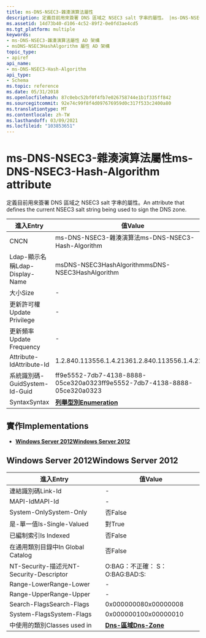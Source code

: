 ```yaml
---
title: ms-DNS-NSEC3-雜湊演算法屬性
description: 定義目前用來簽署 DNS 區域之 NSEC3 salt 字串的屬性。 |ms-DNS-NSEC3-雜湊演算法屬性
ms.assetid: 14d73b40-d106-4c52-89f2-0e0fd3ae4cd5
ms.tgt_platform: multiple
keywords:
- ms-DNS-NSEC3-雜湊演算法屬性 AD 架構
- msDNS-NSEC3HashAlgorithm 屬性 AD 架構
topic_type:
- apiref
api_name:
- ms-DNS-NSEC3-Hash-Algorithm
api_type:
- Schema
ms.topic: reference
ms.date: 05/31/2018
ms.openlocfilehash: 87c0ebc52bf0f4fb7e026758744e1b1f335ff842
ms.sourcegitcommit: 92e74c99f8f4d097676959d0c317f533c2400a80
ms.translationtype: MT
ms.contentlocale: zh-TW
ms.lasthandoff: 03/09/2021
ms.locfileid: "103853651"
---
```

# <a name="ms-dns-nsec3-hash-algorithm-attribute"></a><span data-ttu-id="c3dd5-106">ms-DNS-NSEC3-雜湊演算法屬性</span><span class="sxs-lookup"><span data-stu-id="c3dd5-106">ms-DNS-NSEC3-Hash-Algorithm attribute</span></span>

<span data-ttu-id="c3dd5-107">定義目前用來簽署 DNS 區域之 NSEC3 salt 字串的屬性。</span><span class="sxs-lookup"><span data-stu-id="c3dd5-107">An attribute that defines the current NSEC3 salt string being used to sign the DNS zone.</span></span>



| <span data-ttu-id="c3dd5-108">進入</span><span class="sxs-lookup"><span data-stu-id="c3dd5-108">Entry</span></span> | <span data-ttu-id="c3dd5-109">值</span><span class="sxs-lookup"><span data-stu-id="c3dd5-109">Value</span></span> |
|-------------------|--------------------------------------|
| <span data-ttu-id="c3dd5-110">CN</span><span class="sxs-lookup"><span data-stu-id="c3dd5-110">CN</span></span>                | <span data-ttu-id="c3dd5-111">ms-DNS-NSEC3-雜湊演算法</span><span class="sxs-lookup"><span data-stu-id="c3dd5-111">ms-DNS-NSEC3-Hash-Algorithm</span></span>          |
| <span data-ttu-id="c3dd5-112">Ldap-顯示名稱</span><span class="sxs-lookup"><span data-stu-id="c3dd5-112">Ldap-Display-Name</span></span> | <span data-ttu-id="c3dd5-113">msDNS-NSEC3HashAlgorithm</span><span class="sxs-lookup"><span data-stu-id="c3dd5-113">msDNS-NSEC3HashAlgorithm</span></span>             |
| <span data-ttu-id="c3dd5-114">大小</span><span class="sxs-lookup"><span data-stu-id="c3dd5-114">Size</span></span>              | \-                                   |
| <span data-ttu-id="c3dd5-115">更新許可權</span><span class="sxs-lookup"><span data-stu-id="c3dd5-115">Update Privilege</span></span>  | \-                                   |
| <span data-ttu-id="c3dd5-116">更新頻率</span><span class="sxs-lookup"><span data-stu-id="c3dd5-116">Update Frequency</span></span>  | \-                                   |
| <span data-ttu-id="c3dd5-117">Attribute-Id</span><span class="sxs-lookup"><span data-stu-id="c3dd5-117">Attribute-Id</span></span>      | <span data-ttu-id="c3dd5-118">1.2.840.113556.1.4.2136</span><span class="sxs-lookup"><span data-stu-id="c3dd5-118">1.2.840.113556.1.4.2136</span></span>              |
| <span data-ttu-id="c3dd5-119">系統識別碼-Guid</span><span class="sxs-lookup"><span data-stu-id="c3dd5-119">System-Id-Guid</span></span>    | <span data-ttu-id="c3dd5-120">ff9e5552-7db7-4138-8888-05ce320a0323</span><span class="sxs-lookup"><span data-stu-id="c3dd5-120">ff9e5552-7db7-4138-8888-05ce320a0323</span></span> |
| <span data-ttu-id="c3dd5-121">Syntax</span><span class="sxs-lookup"><span data-stu-id="c3dd5-121">Syntax</span></span>            | [<span data-ttu-id="c3dd5-122">**列舉型別**</span><span class="sxs-lookup"><span data-stu-id="c3dd5-122">**Enumeration**</span></span>](s-enumeration.md) |



## <a name="implementations"></a><span data-ttu-id="c3dd5-123">實作</span><span class="sxs-lookup"><span data-stu-id="c3dd5-123">Implementations</span></span>

-   [<span data-ttu-id="c3dd5-124">**Windows Server 2012**</span><span class="sxs-lookup"><span data-stu-id="c3dd5-124">**Windows Server 2012**</span></span>](#windows-server-2012)

## <a name="windows-server-2012"></a><span data-ttu-id="c3dd5-125">Windows Server 2012</span><span class="sxs-lookup"><span data-stu-id="c3dd5-125">Windows Server 2012</span></span>



| <span data-ttu-id="c3dd5-126">進入</span><span class="sxs-lookup"><span data-stu-id="c3dd5-126">Entry</span></span> | <span data-ttu-id="c3dd5-127">值</span><span class="sxs-lookup"><span data-stu-id="c3dd5-127">Value</span></span> |
|------------------------|------------------------------------------|
| <span data-ttu-id="c3dd5-128">連結識別碼</span><span class="sxs-lookup"><span data-stu-id="c3dd5-128">Link-Id</span></span>                | \-                                       |
| <span data-ttu-id="c3dd5-129">MAPI-Id</span><span class="sxs-lookup"><span data-stu-id="c3dd5-129">MAPI-Id</span></span>                | \-                                       |
| <span data-ttu-id="c3dd5-130">System-Only</span><span class="sxs-lookup"><span data-stu-id="c3dd5-130">System-Only</span></span>            | <span data-ttu-id="c3dd5-131">否</span><span class="sxs-lookup"><span data-stu-id="c3dd5-131">False</span></span>                                    |
| <span data-ttu-id="c3dd5-132">是-單一值</span><span class="sxs-lookup"><span data-stu-id="c3dd5-132">Is-Single-Valued</span></span>       | <span data-ttu-id="c3dd5-133">對</span><span class="sxs-lookup"><span data-stu-id="c3dd5-133">True</span></span>                                     |
| <span data-ttu-id="c3dd5-134">已編制索引</span><span class="sxs-lookup"><span data-stu-id="c3dd5-134">Is Indexed</span></span>             | <span data-ttu-id="c3dd5-135">否</span><span class="sxs-lookup"><span data-stu-id="c3dd5-135">False</span></span>                                    |
| <span data-ttu-id="c3dd5-136">在通用類別目錄中</span><span class="sxs-lookup"><span data-stu-id="c3dd5-136">In Global Catalog</span></span>      | <span data-ttu-id="c3dd5-137">否</span><span class="sxs-lookup"><span data-stu-id="c3dd5-137">False</span></span>                                    |
| <span data-ttu-id="c3dd5-138">NT-Security-描述元</span><span class="sxs-lookup"><span data-stu-id="c3dd5-138">NT-Security-Descriptor</span></span> | <span data-ttu-id="c3dd5-139">O:BAG：不正確： S：</span><span class="sxs-lookup"><span data-stu-id="c3dd5-139">O:BAG:BAD:S:</span></span>                             |
| <span data-ttu-id="c3dd5-140">Range-Lower</span><span class="sxs-lookup"><span data-stu-id="c3dd5-140">Range-Lower</span></span>            | \-                                       |
| <span data-ttu-id="c3dd5-141">Range-Upper</span><span class="sxs-lookup"><span data-stu-id="c3dd5-141">Range-Upper</span></span>            | \-                                       |
| <span data-ttu-id="c3dd5-142">Search-Flags</span><span class="sxs-lookup"><span data-stu-id="c3dd5-142">Search-Flags</span></span>           | <span data-ttu-id="c3dd5-143">0x00000008</span><span class="sxs-lookup"><span data-stu-id="c3dd5-143">0x00000008</span></span>                               |
| <span data-ttu-id="c3dd5-144">System-Flags</span><span class="sxs-lookup"><span data-stu-id="c3dd5-144">System-Flags</span></span>           | <span data-ttu-id="c3dd5-145">0x00000010</span><span class="sxs-lookup"><span data-stu-id="c3dd5-145">0x00000010</span></span>                               |
| <span data-ttu-id="c3dd5-146">中使用的類別</span><span class="sxs-lookup"><span data-stu-id="c3dd5-146">Classes used in</span></span>        | [<span data-ttu-id="c3dd5-147">**Dns-區域**</span><span class="sxs-lookup"><span data-stu-id="c3dd5-147">**Dns-Zone**</span></span>](c-dnszone.md)<br/> |



 

 





